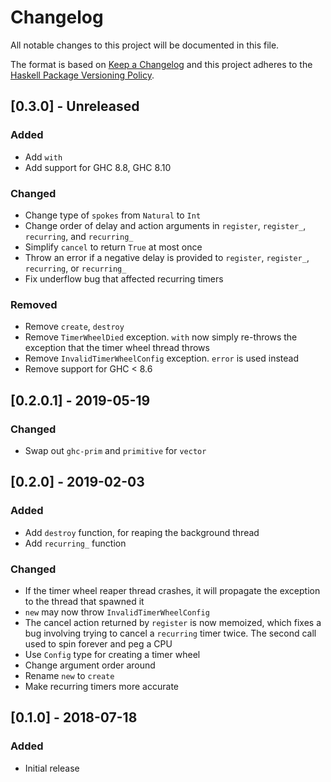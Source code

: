 # Changelog

All notable changes to this project will be documented in this file.

The format is based on [Keep a Changelog](http://keepachangelog.com/)
and this project adheres to the [Haskell Package Versioning Policy](https://pvp.haskell.org/).

## [0.3.0] - Unreleased

### Added
- Add `with`
- Add support for GHC 8.8, GHC 8.10

### Changed
- Change type of `spokes` from `Natural` to `Int`
- Change order of delay and action arguments in `register`, `register_`, `recurring`, and `recurring_`
- Simplify `cancel` to return `True` at most once
- Throw an error if a negative delay is provided to `register`, `register_`, `recurring`, or `recurring_`
- Fix underflow bug that affected recurring timers

### Removed
- Remove `create`, `destroy`
- Remove `TimerWheelDied` exception. `with` now simply re-throws the exception that the timer wheel thread throws
- Remove `InvalidTimerWheelConfig` exception. `error` is used instead
- Remove support for GHC < 8.6

## [0.2.0.1] - 2019-05-19

### Changed
- Swap out `ghc-prim` and `primitive` for `vector`

## [0.2.0] - 2019-02-03

### Added
- Add `destroy` function, for reaping the background thread
- Add `recurring_` function

### Changed
- If the timer wheel reaper thread crashes, it will propagate the exception to
the thread that spawned it
- `new` may now throw `InvalidTimerWheelConfig`
- The cancel action returned by `register` is now memoized, which fixes a bug
involving trying to cancel a `recurring` timer twice. The second call used to
spin forever and peg a CPU
- Use `Config` type for creating a timer wheel
- Change argument order around
- Rename `new` to `create`
- Make recurring timers more accurate

## [0.1.0] - 2018-07-18

### Added
- Initial release
